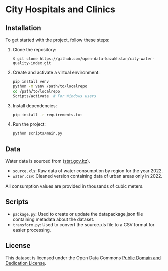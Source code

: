 # City Hospitals and Clinics

## Installation

To get started with the project, follow these steps:

1. Clone the repository:
    ```shell
    $ git clone https://github.com/open-data-kazakhstan/city-water-quality-index.git
    ```

2. Create and activate a virtual environment:
    ```bash
    pip install venv
    python -m venv /path/to/localrepo
    cd /path/to/localrepo
    Scripts/activate  # For Windows users
    ```

3. Install dependencies:
    ```bash
    pip install -r requirements.txt
    ```

4. Run the project:
    ```bash
    python scripts/main.py
    ```

## Data

Water data is sourced from ([stat.gov.kz](https://stat.gov.kz/ru/industries/environment/stat-eco/spreadsheets/?year=2022&name=19550&period=year&type=spreadsheets)).

- `source.xls`: Raw data of water consumption by region for the year 2022.
- `water.csv`: Cleaned version containing data of urban areas only in 2022.

All consumption values are provided in thousands of cubic meters.

## Scripts

- `package.py`: Used to create or update the datapackage.json file containing metadata about the dataset.
- `transform.py`: Used to convert the source.xls file to a CSV format for easier processing.

## License

This dataset is licensed under the Open Data Commons [Public Domain and Dedication License](https://www.opendatacommons.org/licenses/pddl/1-0/ "‌").